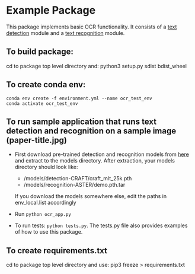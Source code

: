 # Example Package

This package implements basic OCR functionality. It consists of a [text detection](https://ieeexplore.ieee.org/abstract/document/8395027) module and a [text recognition](https://ieeexplore.ieee.org/abstract/document/8395027) module. 

## To build package:
cd to package top level directory and:
python3 setup.py sdist bdist_wheel

## To create conda env:
```angular2
conda env create -f environment.yml --name ocr_test_env
conda activate ocr_test_env
```


## To run sample application that runs text detection and recognition on a sample image (paper-title.jpg)
* First download pre-trained detection and recognition models from [here](https://drive.google.com/drive/folders/13V9txMnTGL0Qw2_WhAGNOxSqIfP68595?usp=sharing) and extract to the 
models directory. After extraction, your models directory should look like:
    * /models/detection-CRAFT/craft_mlt_25k.pth
    * /models/recognition-ASTER/demo.pth.tar
    
   If you download the models somewhere else, edit the paths in env_local.list accordingly
   
* Run ```python ocr_app.py```
* To run tests: ```python tests.py```. The tests.py file also provides examples of how to use this package.

## To create requirements.txt
cd to package top level directory and use:
pip3 freeze > requirements.txt






